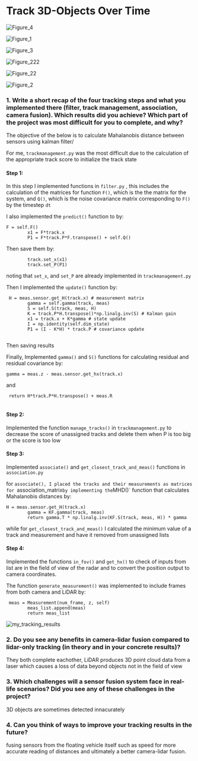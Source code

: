 # Track 3D-Objects Over Time

![Figure_4](https://user-images.githubusercontent.com/79502750/151475970-9f724935-32c7-41a1-b4a3-1dab5b926bc1.png)

![Figure_1](https://user-images.githubusercontent.com/79502750/151475982-4c51af6c-eb76-44cc-92a4-78ec15f0ab7c.png)

![Figure_3](https://user-images.githubusercontent.com/79502750/151475687-f08fa538-319e-4ddc-82d3-19ac299229a4.png)

![Figure_222](https://user-images.githubusercontent.com/79502750/151475693-7b498a1b-12c5-466d-ac78-f1807d793d44.png)

![Figure_22](https://user-images.githubusercontent.com/79502750/151475780-09c7c7d0-d454-4009-8113-30d7da772da5.png)

![Figure_2](https://user-images.githubusercontent.com/79502750/151475665-149a6522-a4c7-43b6-bbe8-faaea3bf3bd3.png)


### 1. Write a short recap of the four tracking steps and what you implemented there (filter, track management, association, camera fusion). Which results did you achieve? Which part of the project was most difficult for you to complete, and why?

The objective of the below is to calculate Mahalanobis distance between sensors using kalman filter/

For me, `trackmanagement.py` was the most difficult due to the calculation of the appropriate track score to initialize the track state

#### Step 1:

In this step I implemented functions in `filter.py` , this includes the calculation of the matrices for function `F()`, which is the the matrix for the system, and `Q()`, which is the noise covariance matrix corresponding to `F()` by the timestep `dt`

I also implemented the `predict()` function to by:

```
F = self.F()
        x1 = F*track.x
        P1 = F*track.P*F.transpose() + self.Q()
```
Then save them by: 

```
        track.set_x(x1)
        track.set_P(P1)
```
noting that `set_x`, and `set_P` are already implemented in `trackmanagement.py` 

Then I implemented the `update()` function by:
```
 H = meas.sensor.get_H(track.x) # measurement matrix
        gamma = self.gamma(track, meas)
        S = self.S(track, meas, H)
        K = track.P*H.transpose()*np.linalg.inv(S) # Kalman gain
        x1 = track.x + K*gamma # state update
        I = np.identity(self.dim_state)
        P1 = (I - K*H) * track.P # covariance update
        
```
Then saving results 

Finally, Implemented `gamma()` and `S()` functions for calculating residual and residual covariance by:

```
gamma = meas.z - meas.sensor.get_hx(track.x)

```

and

```
 return H*track.P*H.transpose() + meas.R
 
```

#### Step 2:

Implemented the function `manage_tracks()` in `trackmanagement.py` to decrease the score of unassigned tracks and delete them when P is too big or the score is too low


#### Step 3: 

Implemented `associate()` and `get_closest_track_and_meas()` functions in `association.py`

for `associate(), I placed the tracks and their measurements as matrices for `association_matrix` by implementing the `MHD()` function that calculates Mahalanobis distances by:

```
H = meas.sensor.get_H(track.x)
        gamma = KF.gamma(track, meas)
        return gamma.T * np.linalg.inv(KF.S(track, meas, H)) * gamma
```   
while for `get_closest_track_and_meas()` I calculated the minimum value of a track and measurement and have it removed from unassigned lists


#### Step 4: 
 
 Implemented the functions `in_fov()` and `get_hx()` to check of inputs from list are in the field of view of the radar and to convert the position output to camera coordinates.
 
 The function `generate_measurement()` was implemented to include frames from both camera and LiDAR by:

```
 meas = Measurement(num_frame, z, self)
        meas_list.append(meas)
        return meas_list
```

![my_tracking_results](https://user-images.githubusercontent.com/79502750/151473196-e9d83723-7648-4d2b-9af6-6c10bbad550d.gif)

### 2. Do you see any benefits in camera-lidar fusion compared to lidar-only tracking (in theory and in your concrete results)? 
 
 They both complete eachother, LiDAR produces 3D point cloud data from a laser which causes a loss of data beyond objects not in the field of view 

### 3. Which challenges will a sensor fusion system face in real-life scenarios? Did you see any of these challenges in the project?

3D objects are sometimes detected innacurately 

### 4. Can you think of ways to improve your tracking results in the future?
 fusing sensors from the floating vehicle itself such as speed for more accurate reading of distances and ultimately a better camera-lidar fusion.
